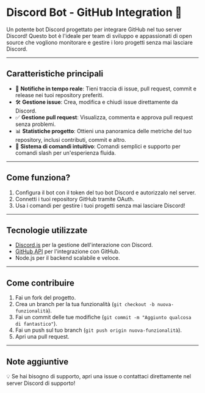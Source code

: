 # **Discord Bot - GitHub Integration** 🚀  

Un potente bot Discord progettato per integrare GitHub nel tuo server Discord! Questo bot è l'ideale per team di sviluppo e appassionati di open source che vogliono monitorare e gestire i loro progetti senza mai lasciare Discord.  

---

## **Caratteristiche principali**  
- 🔔 **Notifiche in tempo reale**: Tieni traccia di issue, pull request, commit e release nei tuoi repository preferiti.  
- 🛠️ **Gestione issue**: Crea, modifica e chiudi issue direttamente da Discord.  
- ✅ **Gestione pull request**: Visualizza, commenta e approva pull request senza problemi.  
- 📊 **Statistiche progetto**: Ottieni una panoramica delle metriche del tuo repository, inclusi contributi, commit e altro.  
- 💬 **Sistema di comandi intuitivo**: Comandi semplici e supporto per comandi slash per un'esperienza fluida.  

---

## **Come funziona?**  
1. Configura il bot con il token del tuo bot Discord e autorizzalo nel server.  
2. Connetti i tuoi repository GitHub tramite OAuth.  
3. Usa i comandi per gestire i tuoi progetti senza mai lasciare Discord!  

---

## **Tecnologie utilizzate**  
- [Discord.js](https://discord.js.org/) per la gestione dell'interazione con Discord.  
- [GitHub API](https://docs.github.com/en/rest) per l'integrazione con GitHub.  
- Node.js per il backend scalabile e veloce.  

---

## **Come contribuire**  
1. Fai un fork del progetto.  
2. Crea un branch per la tua funzionalità (`git checkout -b nuova-funzionalità`).  
3. Fai un commit delle tue modifiche (`git commit -m "Aggiunto qualcosa di fantastico"`).  
4. Fai un push sul tuo branch (`git push origin nuova-funzionalità`).  
5. Apri una pull request.  

---

## **Note aggiuntive**  
💡 Se hai bisogno di supporto, apri una issue o contattaci direttamente nel server Discord di supporto!  